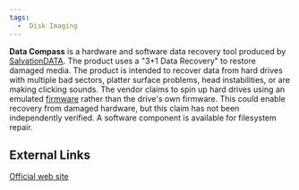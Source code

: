 ```yaml
---
tags:
  -  Disk Imaging
---
```

**Data Compass** is a hardware and software data recovery tool produced
by [SalvationDATA](salvationdata.md). The product uses a "3+1
Data Recovery" to restore damaged media. The product is intended to
recover data from hard drives with multiple bad sectors, platter surface
problems, head instabilities, or are making clicking sounds. The vendor
claims to spin up hard drives using an emulated
[firmware](firmware.md) rather than the drive's own firmware.
This could enable recovery from damaged hardware, but this claim has not
been independently verified. A software component is available for
filesystem repair.

## External Links

[Official web site](http://www.salvationdata.com)

